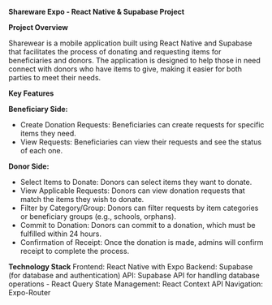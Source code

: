 **Shareware Expo - React Native & Supabase Project**

**Project Overview**

Sharewear is a mobile application built using React Native and Supabase that facilitates the process of donating and requesting items for beneficiaries and donors. The application is designed to help those in need connect with donors who have items to give, making it easier for both parties to meet their needs.

**Key Features**

**Beneficiary Side:**


* Create Donation Requests: Beneficiaries can create requests for specific items they need.
* View Requests: Beneficiaries can view their requests and see the status of each one.


**Donor Side:**
* Select Items to Donate: Donors can select items they want to donate.
* View Applicable Requests: Donors can view donation requests that match the items they wish to donate.
* Filter by Category/Group: Donors can filter requests by item categories or beneficiary groups (e.g., schools, orphans).
* Commit to Donation: Donors can commit to a donation, which must be fulfilled within 24 hours.
* Confirmation of Receipt: Once the donation is made, admins will confirm receipt to complete the process.

**Technology Stack**
Frontend: React Native with Expo
Backend: Supabase (for database and authentication)
API: Supabase API for handling database operations - React Query
State Management: React Context API 
Navigation: Expo-Router
